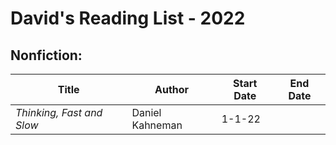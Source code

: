 # __David's Reading List - 2022__


## Nonfiction:

  |         __Title__         |      __Author__      | __Start Date__ | __End Date__ |
  | ------------------------- | -------------------  | -------------- | -----------  |
  | *Thinking, Fast and Slow* | Daniel Kahneman      | 1-1-22         |              |
  